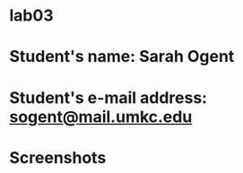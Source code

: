 # lab03

# Student's name: Sarah Ogent

# Student's e-mail address: sogent@mail.umkc.edu

# Screenshots
